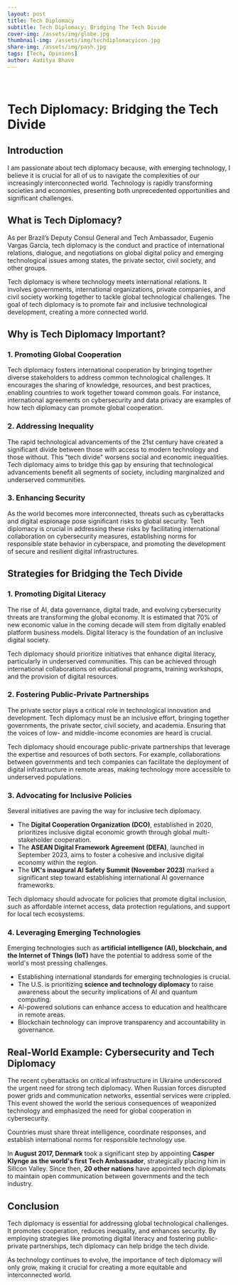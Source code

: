 ```yaml
---
layout: post
title: Tech Diplomacy
subtitle: Tech Diplomacy; Bridging The Tech Divide
cover-img: /assets/img/globe.jpg
thumbnail-img: /assets/img/techdiplomacyicon.jpg 
share-img: /assets/img/pash.jpg
tags: [Tech, Opinions]
author: Aaditya Bhave
---
```

<br />

# Tech Diplomacy: Bridging the Tech Divide  

## Introduction  

I am passionate about tech diplomacy because, with emerging technology, I believe it is crucial for all of us to navigate the complexities of our increasingly interconnected world. Technology is rapidly transforming societies and economies, presenting both unprecedented opportunities and significant challenges.  

## What is Tech Diplomacy?  

As per Brazil’s Deputy Consul General and Tech Ambassador, Eugenio Vargas Garcia, tech diplomacy is the conduct and practice of international relations, dialogue, and negotiations on global digital policy and emerging technological issues among states, the private sector, civil society, and other groups.  

Tech diplomacy is where technology meets international relations. It involves governments, international organizations, private companies, and civil society working together to tackle global technological challenges. The goal of tech diplomacy is to promote fair and inclusive technological development, creating a more connected world.  

## Why is Tech Diplomacy Important?  

### 1. Promoting Global Cooperation  

Tech diplomacy fosters international cooperation by bringing together diverse stakeholders to address common technological challenges. It encourages the sharing of knowledge, resources, and best practices, enabling countries to work together toward common goals. For instance, international agreements on cybersecurity and data privacy are examples of how tech diplomacy can promote global cooperation.  

### 2. Addressing Inequality  

The rapid technological advancements of the 21st century have created a significant divide between those with access to modern technology and those without. This "tech divide" worsens social and economic inequalities. Tech diplomacy aims to bridge this gap by ensuring that technological advancements benefit all segments of society, including marginalized and underserved communities.  

### 3. Enhancing Security  

As the world becomes more interconnected, threats such as cyberattacks and digital espionage pose significant risks to global security. Tech diplomacy is crucial in addressing these risks by facilitating international collaboration on cybersecurity measures, establishing norms for responsible state behavior in cyberspace, and promoting the development of secure and resilient digital infrastructures.  

## Strategies for Bridging the Tech Divide  

### 1. Promoting Digital Literacy  

The rise of AI, data governance, digital trade, and evolving cybersecurity threats are transforming the global economy. It is estimated that 70% of new economic value in the coming decade will stem from digitally enabled platform business models. Digital literacy is the foundation of an inclusive digital society.  

Tech diplomacy should prioritize initiatives that enhance digital literacy, particularly in underserved communities. This can be achieved through international collaborations on educational programs, training workshops, and the provision of digital resources.  

### 2. Fostering Public-Private Partnerships  

The private sector plays a critical role in technological innovation and development. Tech diplomacy must be an inclusive effort, bringing together governments, the private sector, civil society, and academia. Ensuring that the voices of low- and middle-income economies are heard is crucial.  

Tech diplomacy should encourage public-private partnerships that leverage the expertise and resources of both sectors. For example, collaborations between governments and tech companies can facilitate the deployment of digital infrastructure in remote areas, making technology more accessible to underserved populations.  

### 3. Advocating for Inclusive Policies  

Several initiatives are paving the way for inclusive tech diplomacy.  

- The **Digital Cooperation Organization (DCO)**, established in 2020, prioritizes inclusive digital economic growth through global multi-stakeholder cooperation.  
- The **ASEAN Digital Framework Agreement (DEFA)**, launched in September 2023, aims to foster a cohesive and inclusive digital economy within the region.  
- The **UK's inaugural AI Safety Summit (November 2023)** marked a significant step toward establishing international AI governance frameworks.  

Tech diplomacy should advocate for policies that promote digital inclusion, such as affordable internet access, data protection regulations, and support for local tech ecosystems.  

### 4. Leveraging Emerging Technologies  

Emerging technologies such as **artificial intelligence (AI), blockchain, and the Internet of Things (IoT)** have the potential to address some of the world's most pressing challenges.  

- Establishing international standards for emerging technologies is crucial.  
- The U.S. is prioritizing **science and technology diplomacy** to raise awareness about the security implications of AI and quantum computing.  
- AI-powered solutions can enhance access to education and healthcare in remote areas.  
- Blockchain technology can improve transparency and accountability in governance.  

## Real-World Example: Cybersecurity and Tech Diplomacy  

The recent cyberattacks on critical infrastructure in Ukraine underscored the urgent need for strong tech diplomacy. When Russian forces disrupted power grids and communication networks, essential services were crippled. This event showed the world the serious consequences of weaponized technology and emphasized the need for global cooperation in cybersecurity.  

Countries must share threat intelligence, coordinate responses, and establish international norms for responsible technology use.  

In **August 2017, Denmark** took a significant step by appointing **Casper Klynge as the world's first Tech Ambassador**, strategically placing him in Silicon Valley. Since then, **20 other nations** have appointed tech diplomats to maintain open communication between governments and the tech industry.  

## Conclusion  

Tech diplomacy is essential for addressing global technological challenges. It promotes cooperation, reduces inequality, and enhances security. By employing strategies like promoting digital literacy and fostering public-private partnerships, tech diplomacy can help bridge the tech divide.  

As technology continues to evolve, the importance of tech diplomacy will only grow, making it crucial for creating a more equitable and interconnected world.  
